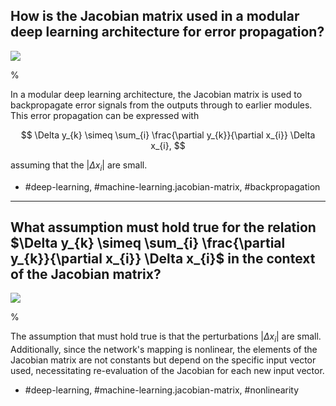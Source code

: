 ## How is the Jacobian matrix used in a modular deep learning architecture for error propagation?

![](https://cdn.mathpix.com/cropped/2024_05_26_b806d19b62f773366399g-1.jpg?height=323&width=923&top_left_y=212&top_left_x=718)

%

In a modular deep learning architecture, the Jacobian matrix is used to backpropagate error signals from the outputs through to earlier modules. This error propagation can be expressed with

$$
\Delta y_{k} \simeq \sum_{i} \frac{\partial y_{k}}{\partial x_{i}} \Delta x_{i},
$$

assuming that the $\left|\Delta x_{i}\right|$ are small. 

- #deep-learning, #machine-learning.jacobian-matrix, #backpropagation

---

## What assumption must hold true for the relation $\Delta y_{k} \simeq \sum_{i} \frac{\partial y_{k}}{\partial x_{i}} \Delta x_{i}$ in the context of the Jacobian matrix?

![](https://cdn.mathpix.com/cropped/2024_05_26_b806d19b62f773366399g-1.jpg?height=323&width=923&top_left_y=212&top_left_x=718)

%

The assumption that must hold true is that the perturbations $\left|\Delta x_{i}\right|$ are small. Additionally, since the network's mapping is nonlinear, the elements of the Jacobian matrix are not constants but depend on the specific input vector used, necessitating re-evaluation of the Jacobian for each new input vector.

- #deep-learning, #machine-learning.jacobian-matrix, #nonlinearity